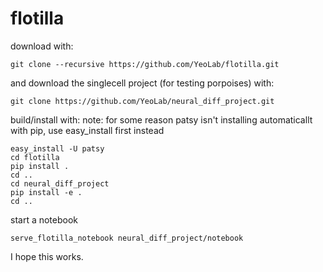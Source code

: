 flotilla
========
download with:
```
git clone --recursive https://github.com/YeoLab/flotilla.git
```
and download the singlecell project (for testing porpoises) with:
```
git clone https://github.com/YeoLab/neural_diff_project.git
```

build/install with:
note: for some reason patsy isn't installing automaticallt with pip, use easy_install first instead
```
easy_install -U patsy
cd flotilla
pip install .
cd ..
cd neural_diff_project
pip install -e .
cd ..
```
start a notebook
```
serve_flotilla_notebook neural_diff_project/notebook
```

I hope this works.
